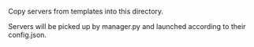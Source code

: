Copy servers from templates into this directory.

Servers will be picked up by manager.py and launched according to their config.json.
